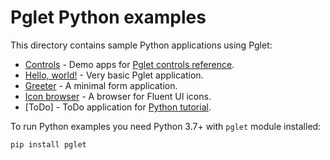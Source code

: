 # Pglet Python examples

This directory contains sample Python applications using Pglet:

* [Controls](controls) - Demo apps for [Pglet controls reference](https://pglet.io/docs/controls).
* [Hello, world!](hello-world) - Very basic Pglet application.
* [Greeter](greeter) - A minimal form application.
* [Icon browser](icon-browser) - A browser for Fluent UI icons.
* [ToDo] - ToDo application for [Python tutorial](https://pglet.io/docs/tutorials/python).

To run Python examples you need Python 3.7+ with `pglet` module installed:

    pip install pglet